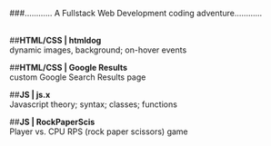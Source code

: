 ###............ A Fullstack Web Development coding adventure............ 
<br><br>

##<strong>HTML/CSS | htmldog </strong>
<br>dynamic images, background; on-hover events



##<strong>HTML/CSS | Google Results </strong>
<br>custom Google Search Results page



##<strong>JS | js.x</strong>
<br>Javascript theory; syntax; classes; functions



##<strong>JS | RockPaperScis</strong>
<br>Player vs. CPU RPS (rock paper scissors) game 

